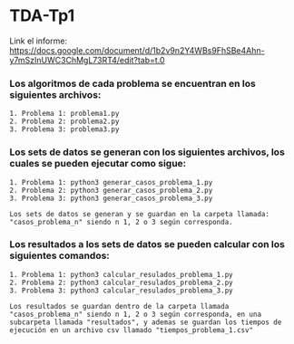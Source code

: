 # TDA-Tp1
Link el informe: https://docs.google.com/document/d/1b2v9n2Y4WBs9FhSBe4Ahn-y7mSzInUWC3ChMgL73RT4/edit?tab=t.0


### Los algoritmos de cada problema se encuentran en los siguientes archivos:
    1. Problema 1: problema1.py
    2. Problema 2: problema2.py
    3. Problema 3: problema3.py

### Los sets de datos se generan con los siguientes archivos, los cuales se pueden ejecutar como sigue:

    1. Problema 1: python3 generar_casos_problema_1.py
    2. Problema 2: python3 generar_casos_problema_2.py
    3. Problema 3: python3 generar_casos_problema_3.py

    Los sets de datos se generan y se guardan en la carpeta llamada: "casos_problema_n" siendo n 1, 2 o 3 según corresponda.

### Los resultados a los sets de datos se pueden calcular con los siguientes comandos:


    1. Problema 1: python3 calcular_resulados_problema_1.py
    2. Problema 2: python3 calcular_resulados_problema_2.py
    3. Problema 3: python3 calcular_resulados_problema_3.py

    Los resultados se guardan dentro de la carpeta llamada "casos_problema_n" siendo n 1, 2 o 3 según corresponda, en una subcarpeta llamada "resultados", y ademas se guardan los tiempos de ejecución en un archivo csv llamado "tiempos_problema_1.csv"
